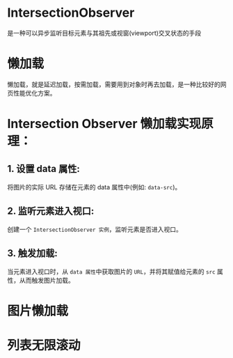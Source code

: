 # IntersectionObserver

是一种可以异步监听目标元素与其祖先或视窗(viewport)交叉状态的手段

# 懒加载

懒加载，就是延迟加载，按需加载，需要用到对象时再去加载，是一种比较好的网页性能优化方案。

# Intersection Observer 懒加载实现原理：

## 1. 设置 data 属性:

将图片的实际 URL 存储在元素的 data 属性中(例如: `data-src`)。

## 2. 监听元素进入视口:

创建一个 `IntersectionObserver 实例`，监听元素是否进入视口。

## 3. 触发加载:

当元素进入视口时，从 `data 属性`中获取图片的 `URL`，并将其赋值给元素的 `src` 属性，从而触发图片加载。

# 图片懒加载

<preview path="../demo/Load/img.vue" description="Intersection Observer 懒加载"></preview>

# 列表无限滚动

<preview path="../demo/Load/list.vue" description="Intersection Observer 列表无限滚动"></preview>
